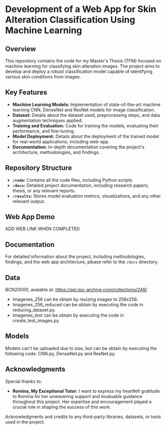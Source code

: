 # Development of a Web App for Skin Alteration Classification Using Machine Learning

## Overview

This repository contains the code for my Master's Thesis (TFM) focused on machine learning for classifying skin alteration images. The project aims to develop and deploy a robust classification model capable of identifying various skin conditions from images.

## Key Features

- **Machine Learning Models:** Implementation of state-of-the-art machine learning CNN, DenseNet and ResNet models for image classification.
- **Dataset:** Details about the dataset used, preprocessing steps, and data augmentation techniques applied.
- **Training and Evaluation:** Code for training the models, evaluating their performance, and fine-tuning.
- **Model Deployment:** Details about the deployment of the trained model for real-world applications, including web-app.
- **Documentation:** In-depth documentation covering the project's architecture, methodologies, and findings.

## Repository Structure

- **`/code`:** Contains all the code files, including Python scripts.
- **`/docs`:** Detailed project documentation, including research papers, thesis, or any relevant reports.
- **`/results`:** Stores model evaluation metrics, visualizations, and any other relevant output.

## Web App Demo

ADD WEB LINK WHEN COMPLETED

## Documentation

For detailed information about the project, including methodologies, findings, and the web app architecture, please refer to the `/docs` directory.

## Data

BCN20000, avaiable at: https://api.isic-archive.com/collections/249/

- Imagenes_256 can be obtain by resizing images to 256x256.
- Imagenes_256_reduced can be obtain by executing the code in reducing_dataset.py.
- Imagenes_test can be obtain by executing the code in create_test_images.py.

## Models

Models can't be uploaded due to size, but can be obtain by executing the following code: CNN.py, DenseNet.py and ResNet.py.

## Acknowledgments

Special thanks to:

- **Romina, My Exceptional Tutor:** I want to express my heartfelt gratitude to Romina for her unwavering support and invaluable guidance throughout this project. Her expertise and encouragement played a crucial role in shaping the success of this work.

Acknowledgments and credits to any third-party libraries, datasets, or tools used in the project.
